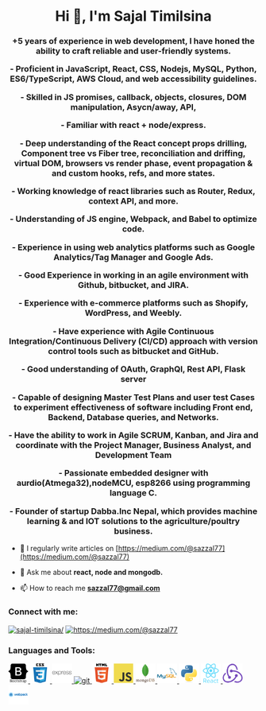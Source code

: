 <h1 align="center">Hi 👋, I'm Sajal Timilsina</h1>
<h3 align="center">+5 years of experience in web development, I have honed the ability to craft reliable and user-friendly systems. <p> - Proficient in JavaScript, React, CSS, Nodejs, MySQL, Python, ES6/TypeScript, AWS Cloud, and web accessibility guidelines.</p> - Skilled in JS promises, callback, objects, closures, DOM manipulation, Asycn/away, API,</p> <p>- Familiar with react + node/express.</p> <p>- Deep understanding of the React concept props drilling, Component tree vs Fiber tree, reconciliation and driffing, virtual DOM, browsers vs render phase, event propagation & and custom hooks, refs, and more states.</p> <p>- Working knowledge of react libraries such as Router, Redux, context API, and more.</p> <p>- Understanding of JS engine, Webpack, and Babel to optimize code.</p> <p>- Experience in using web analytics platforms such as Google Analytics/Tag Manager and Google Ads.</p> <p>- Good Experience in working in an agile environment with Github, bitbucket, and JIRA.</p> <p> - Experience with e-commerce platforms such as Shopify, WordPress, and Weebly.</p> <p>- Have experience with Agile Continuous Integration/Continuous Delivery (CI/CD) approach with version control tools such as bitbucket and GitHub.</p><p> - Good understanding of OAuth, GraphQl, Rest API, Flask server</p> <p>- Capable of designing Master Test Plans and user test Cases to experiment effectiveness of software including Front end, Backend, Database queries, and Networks.</p> <p> - Have the ability to work in Agile SCRUM, Kanban, and Jira and coordinate with the Project Manager, Business Analyst, and Development Team</p><p> - Passionate embedded designer with aurdio(Atmega32),nodeMCU, esp8266 using programming language C.</p><p> - Founder of startup Dabba.Inc Nepal, which provides machine learning & and IOT solutions to the agriculture/poultry business.</p></h3>

- 📝 I regularly write articles on [https://medium.com/@sazzal77](https://medium.com/@sazzal77)

- 💬 Ask me about **react, node and mongodb.**

- 📫 How to reach me **sazzal77@gmail.com**

<h3 align="left">Connect with me:</h3>
<p align="left">
<a href="https://linkedin.com/in/sajal-timilsina/" target="blank"><img align="center" src="https://raw.githubusercontent.com/rahuldkjain/github-profile-readme-generator/master/src/images/icons/Social/linked-in-alt.svg" alt="sajal-timilsina/" height="30" width="40" /></a>
<a href="https://medium.com/https://medium.com/@sazzal77" target="blank"><img align="center" src="https://raw.githubusercontent.com/rahuldkjain/github-profile-readme-generator/master/src/images/icons/Social/medium.svg" alt="https://medium.com/@sazzal77" height="30" width="40" /></a>
</p>

<h3 align="left">Languages and Tools:</h3>
<p align="left"> <a href="https://getbootstrap.com" target="_blank" rel="noreferrer"> <img src="https://raw.githubusercontent.com/devicons/devicon/master/icons/bootstrap/bootstrap-plain-wordmark.svg" alt="bootstrap" width="40" height="40"/> </a> <a href="https://www.w3schools.com/css/" target="_blank" rel="noreferrer"> <img src="https://raw.githubusercontent.com/devicons/devicon/master/icons/css3/css3-original-wordmark.svg" alt="css3" width="40" height="40"/> </a> <a href="https://expressjs.com" target="_blank" rel="noreferrer"> <img src="https://raw.githubusercontent.com/devicons/devicon/master/icons/express/express-original-wordmark.svg" alt="express" width="40" height="40"/> </a> <a href="https://git-scm.com/" target="_blank" rel="noreferrer"> <img src="https://www.vectorlogo.zone/logos/git-scm/git-scm-icon.svg" alt="git" width="40" height="40"/> </a> <a href="https://www.w3.org/html/" target="_blank" rel="noreferrer"> <img src="https://raw.githubusercontent.com/devicons/devicon/master/icons/html5/html5-original-wordmark.svg" alt="html5" width="40" height="40"/> </a> <a href="https://developer.mozilla.org/en-US/docs/Web/JavaScript" target="_blank" rel="noreferrer"> <img src="https://raw.githubusercontent.com/devicons/devicon/master/icons/javascript/javascript-original.svg" alt="javascript" width="40" height="40"/> </a> <a href="https://www.mongodb.com/" target="_blank" rel="noreferrer"> <img src="https://raw.githubusercontent.com/devicons/devicon/master/icons/mongodb/mongodb-original-wordmark.svg" alt="mongodb" width="40" height="40"/> </a> <a href="https://www.mysql.com/" target="_blank" rel="noreferrer"> <img src="https://raw.githubusercontent.com/devicons/devicon/master/icons/mysql/mysql-original-wordmark.svg" alt="mysql" width="40" height="40"/> </a> <a href="https://www.python.org" target="_blank" rel="noreferrer"> <img src="https://raw.githubusercontent.com/devicons/devicon/master/icons/python/python-original.svg" alt="python" width="40" height="40"/> </a> <a href="https://reactjs.org/" target="_blank" rel="noreferrer"> <img src="https://raw.githubusercontent.com/devicons/devicon/master/icons/react/react-original-wordmark.svg" alt="react" width="40" height="40"/> </a> <a href="https://redux.js.org" target="_blank" rel="noreferrer"> <img src="https://raw.githubusercontent.com/devicons/devicon/master/icons/redux/redux-original.svg" alt="redux" width="40" height="40"/> </a> <a href="https://webpack.js.org" target="_blank" rel="noreferrer"> <img src="https://raw.githubusercontent.com/devicons/devicon/d00d0969292a6569d45b06d3f350f463a0107b0d/icons/webpack/webpack-original-wordmark.svg" alt="webpack" width="40" height="40"/> </a> </p>
